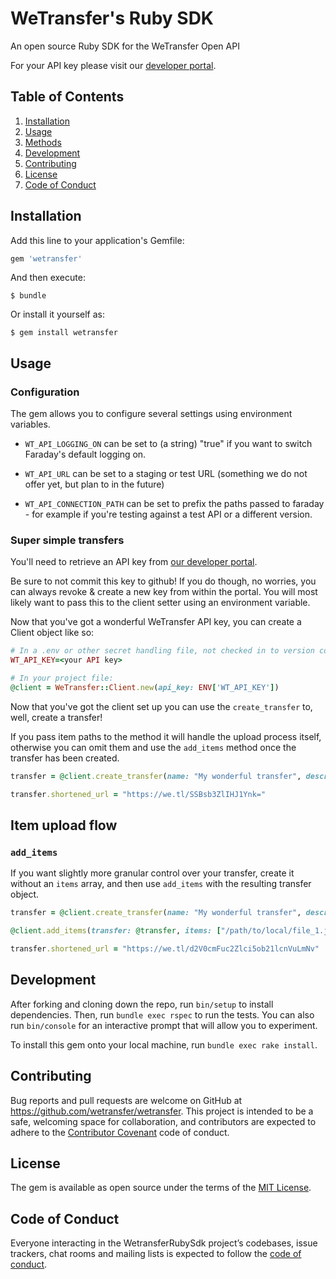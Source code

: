 # WeTransfer's Ruby SDK

An open source Ruby SDK for the WeTransfer Open API

For your API key please visit our [developer portal](https://developers.wetransfer.com).

## Table of Contents

1. [Installation](#installation)
2. [Usage](#usage)
3. [Methods](#methods)
4. [Development](#development)
5. [Contributing](#contributing)
6. [License](#license)
7. [Code of Conduct](#code-of-conduct)

## Installation

Add this line to your application's Gemfile:

```ruby
gem 'wetransfer'
```

And then execute:

    $ bundle

Or install it yourself as:

    $ gem install wetransfer

## Usage

### Configuration

The gem allows you to configure several settings using environment variables.

- `WT_API_LOGGING_ON` can be set to (a string) "true" if you want to switch Faraday's default logging on.

- `WT_API_URL` can be set to a staging or test URL (something we do not offer yet, but plan to in the future)

- `WT_API_CONNECTION_PATH` can be set to prefix the paths passed to faraday - for example if you're testing against a test API or a different version.

### Super simple transfers

You'll need to retrieve an API key from [our developer portal](https://developers.wetransfer.com).

Be sure to not commit this key to github! If you do though, no worries, you can always revoke & create a new key from within the portal. You will most likely want to pass this to the client setter using an environment variable.

Now that you've got a wonderful WeTransfer API key, you can create a Client object like so:

```ruby
# In a .env or other secret handling file, not checked in to version control:
WT_API_KEY=<your API key>

# In your project file:
@client = WeTransfer::Client.new(api_key: ENV['WT_API_KEY'])
```

Now that you've got the client set up you can use the `create_transfer` to, well, create a transfer!

If you pass item paths to the method it will handle the upload process itself, otherwise you can omit them and
use the `add_items` method once the transfer has been created.

```ruby
transfer = @client.create_transfer(name: "My wonderful transfer", description: "I'm so excited to share this", items: ["/path/to/local/file_1.jpg", "/path/to/local/file_2.png", "/path/to/local/file_3.key"])

transfer.shortened_url = "https://we.tl/SSBsb3ZlIHJ1Ynk="
```

## Item upload flow

### `add_items`

If you want slightly more granular control over your transfer, create it without an `items` array, and then use `add_items` with the resulting transfer object.

```ruby
transfer = @client.create_transfer(name: "My wonderful transfer", description: "I'm so excited to share this")

@client.add_items(transfer: @transfer, items: ["/path/to/local/file_1.jpg", "/path/to/local/file_2.png", "/path/to/local/file_3.key"])

transfer.shortened_url = "https://we.tl/d2V0cmFuc2Zlci5ob21lcnVuLmNv"
```

## Development

After forking and cloning down the repo, run `bin/setup` to install dependencies. Then, run `bundle exec rspec` to run the tests. You can also run `bin/console` for an interactive prompt that will allow you to experiment.

To install this gem onto your local machine, run `bundle exec rake install`.

## Contributing

Bug reports and pull requests are welcome on GitHub at https://github.com/wetransfer/wetransfer. This project is intended to be a safe, welcoming space for collaboration, and contributors are expected to adhere to the [Contributor Covenant](http://contributor-covenant.org) code of conduct.

## License

The gem is available as open source under the terms of the [MIT License](https://opensource.org/licenses/MIT).

## Code of Conduct

Everyone interacting in the WetransferRubySdk project’s codebases, issue trackers, chat rooms and mailing lists is expected to follow the [code of conduct](https://github.com/wetransfer/wetransfer/blob/master/CODE_OF_CONDUCT.md).